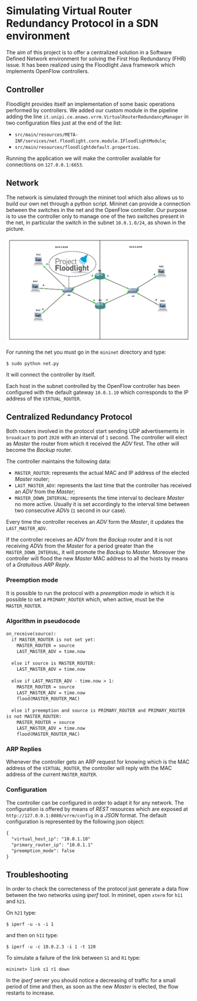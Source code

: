 # Simulating Virtual Router Redundancy Protocol in a SDN environment

The aim of this project is to offer a centralized solution in a Software Defined Network environment for solving the First Hop Redundancy (FHR) issue. It has been realized using the Floodlight Java framework which implements OpenFlow controllers.

## Controller

Floodlight provides itself an implementation of some basic operations performed by controllers. We added our custom module in the pipeline adding the line `it.unipi.ce.anaws.vrrm.VirtualRouterRedundancyManager` in two configuration files just at the end of the list:
  - `src/main/resources/META-INF/services/net.floodlight.core.module.IFloodlightModule`;
  - `src/main/resources/floodlightdefault.properties`.
  
Running the application we will make the controller available for connections on `127.0.0.1:6653`.

## Network
The network is simulated through the mininet tool which also allows us to build our own net through a python script. Mininet can provide a connection between the switches in the net and the OpenFlow controller. Our purpose is to use the controller only to manage one of the two switches present in the net, in particular the switch in the subnet `10.0.1.0/24`, as shown in the picture.

![Network](/doc/img/vrrm.png)

For running the net you must go in the `mininet` directory and type:
```
$ sudo python net.py
```
It will connect the controller by itself.

Each host in the subnet controlled by the OpenFlow controller has been configured with the default gateway `10.0.1.10` which corresponds to the IP address of the `VIRTUAL_ROUTER`.

## Centralized Redundancy Protocol

Both routers involved in the protocol start sending UDP advertisements in `broadcast` to port `2020` with an interval of `1` second. The controller will elect as _Master_ the router from which it received the _ADV_ first. The other will become the _Backup_ router. 

The controller maintains the following data:
- `MASTER_ROUTER`: represents the actual MAC and IP address of the elected _Master_ router;
- `LAST_MASTER_ADV`: represents the last time that the controller has received an _ADV_ from the _Master_;
- `MASTER_DOWN_INTERVAL`: represents the time interval to decleare _Master_ no more active. Usually it is set accordingly to the interval time between two consecutive _ADVs_ (`1` second in our case).

Every time the controller receives an _ADV_ form the _Master_, it updates the `LAST_MASTER_ADV`.

If the controller receives an _ADV_ from the _Backup_ router and it is not receiving _ADVs_ from the _Master_ for a period greater than the `MASTER_DOWN_INTERVAL`, it will promote the _Backup_ to _Master_. Moreover the controller will flood the new _Master_ MAC address to all the hosts by means of a _Gratuitous ARP Reply_.

### Preemption mode

It is possible to run the protocol with a _preemption mode_ in which it is possible to set a `PRIMARY_ROUTER` which, when active, must be the `MASTER_ROUTER`.


### Algorithm in pseudocode

```
on_receive(source):
  if MASTER_ROUTER is not set yet:
    MASTER_ROUTER = source
    LAST_MASTER_ADV = time.now
    
  else if source is MASTER_ROUTER:
    LAST_MASTER_ADV = time.now
    
  else if LAST_MASTER_ADV - time.now > 1:
    MASTER_ROUTER = source
    LAST_MASTER_ADV = time.now
    flood(MASTER_ROUTER_MAC)
    
  else if preemption and source is PRIMARY_ROUTER and PRIMARY_ROUTER is not MASTER_ROUTER:
    MASTER_ROUTER = source
    LAST_MASTER_ADV = time.now
    flood(MASTER_ROUTER_MAC)
```

### ARP Replies

Whenever the controller gets an ARP request for knowing which is the MAC address of the `VIRTUAL_ROUTER`, the controller will reply with the MAC address of the current `MASTER_ROUTER`.

### Configuration

The controller can be configured in order to adapt it for any network. The configuration is offered by means of _REST_ resources which are exposed at `http://127.0.0.1:8080/vrrm/config` in a _JSON_ format.
The default configuration is represented by the following json object:

```
{
  "virtual_host_ip": "10.0.1.10"
  "primary_router_ip": "10.0.1.1"
  "preemption_mode": false
}
```

## Troubleshooting

In order to check the correcteness of the protocol just generate a data flow between the two networks using _iperf_ tool. In mininet, open `xterm` for `h11` and `h21`. 

On `h21` type:

```
$ iperf -u -s -i 1
```

and then on `h11` type:

```
$ iperf -u -c 10.0.2.3 -i 1 -t 120
```

To simulate a failure of the link between `S1` and `R1` type:

```
mininet> link s1 r1 down
```

In the _iperf_ server you should notice a decreasing of traffic for a small period of time and then, as soon as the new _Master_ is elected, the flow restarts to increase.
